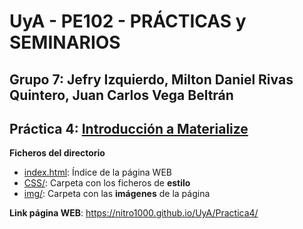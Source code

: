 
# UyA - PE102 - PRÁCTICAS y SEMINARIOS
## Grupo 7: Jefry Izquierdo, Milton Daniel Rivas Quintero, Juan Carlos Vega Beltrán


## Práctica 4: [Introducción a Materialize](https://nitro1000.github.io/UyA/Practica4/)

**Ficheros del directorio**
  - [index.html](https://github.com/Nitro1000/UyA/blob/master/Practica4/index.html): Índice de la página WEB
  - [CSS/](https://github.com/Nitro1000/UyA/tree/master/Practica4/CSS): Carpeta con los ficheros de **estilo**
  - [img/](https://github.com/Nitro1000/UyA/tree/master/Practica4/img): Carpeta con las **imágenes** de la página

**Link página WEB**: https://nitro1000.github.io/UyA/Practica4/
